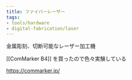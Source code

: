 ```yaml
---
title: ファイバーレーザー
tags:
- tools/hardware
- digital-fabrication/laser
---
```



金属彫刻、切断可能なレーザー加工機

[[ComMarker B4]] を買ったので色々実験している

https://commarker.jp/